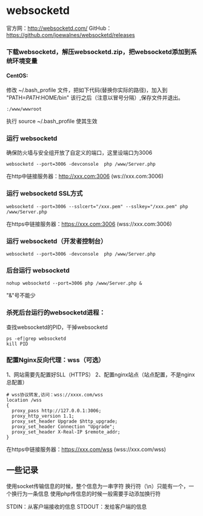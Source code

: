 # websocketd

官方网：http://websocketd.com/
GitHub：https://github.com/joewalnes/websocketd/releases

### 下载websocketd，解压websocketd.zip，把websocketd添加到系统环境变量

#### CentOS:
修改 ~/.bash_profile 文件，把如下代码(替换你实际的路径)，加入到 "PATH=$PATH:$HOME/bin" 该行之后（注意以冒号分隔）,保存文件并退出。
```
:/www/wwwroot
```
执行 source ~/.bash_profile 使其生效

### 运行 websocketd

确保防火墙与安全组开放了自定义的端口，这里设端口为3006

```
websocketd --port=3006 -devconsole  php /www/Server.php
```

在http中链接服务器：http://xxx.com:3006	(ws://xxx.com:3006)

### 运行 websocketd SSL方式

```
websocketd --port=3006 --sslcert="/xxx.pem" --sslkey="/xxx.pem" php /www/Server.php
```

在https中链接服务器：https://xxx.com:3006	(wss://xxx.com:3006)

### 运行 websocketd（开发者控制台）

```
websocketd --port=3006 -devconsole  php /www/Server.php
```

### 后台运行 websocketd

```
nohup websocketd --port=3006 php /www/Server.php &
```

"&"号不能少

### 杀死后台运行的websocketd进程：
查找websocketd的PID，干掉websocketd

```
ps -ef|grep websocketd
kill PID
```

### 配置Nginx反向代理：wss（可选）

1、网站需要先配置好SLL（HTTPS）
2、配置nginx站点（站点配置，不是nginx总配置）

```
# wss协议转发,访问：wss://xxxx.com/wss
location /wss
{
  proxy_pass http://127.0.0.1:3006;
  proxy_http_version 1.1;
  proxy_set_header Upgrade $http_upgrade;
  proxy_set_header Connection "Upgrade";
  proxy_set_header X-Real-IP $remote_addr;
}
```

在https中链接服务器：https://xxx.com/wss	(wss://xxx.com/wss)

## 一些记录

使用socket传输信息的时候，整个信息为一串字符
换行符（\n）只能有一个，一个换行为一条信息
使用php传信息的时候一般需要手动添加换行符

STDIN：从客户端接收的信息
STDOUT：发给客户端的信息